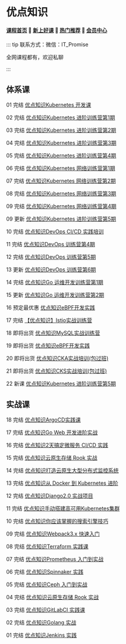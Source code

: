 # 优点知识

#### [**课程首页**](../../README.md) 💖 [**新上好课**](./xshk.md) 💖 [**热门推荐**](./rmtj.md) 💖 [**会员中心**](./vip.md)

::: tip
联系方式：微信：IT_Promise

全网课程都有，欢迎私聊

 

:::

## **体系课**

01 完结 [优点知识Kubernetes 开发课](https://youdianzhishi.com/web/course/1018)

02 完结 [优点知识Kubernetes 进阶训练营第1期](https://youdianzhishi.com/web/course/1012)

03 完结 [优点知识Kubernetes 进阶训练营第2期](https://youdianzhishi.com/web/course/1022)

04 完结 [优点知识Kubernetes 进阶训练营第3期](https://youdianzhishi.com/web/course/1030)

05 完结 [优点知识Kubernetes 进阶训练营第4期](https://youdianzhishi.com/web/course/1036)

06 完结 [优点知识Kubernetes 网络训练营第1期](https://youdianzhishi.com/web/course/1021)

07 完结 [优点知识Kubernetes 网络训练营第2期](https://youdianzhishi.com/web/course/1029)

08 完结 [优点知识Kubernetes 网络训练营第3期](https://youdianzhishi.com/web/course/1031)

09 完结 [优点知识Kubernetes 网络训练营第4期](https://youdianzhishi.com/web/course/1041)

09 更新 [优点知识Kubernetes 进阶训练营第5期](https://youdianzhishi.com/web/course/1048)

10 完结 [优点知识DevOps CI/CD 实践培训](https://youdianzhishi.com/web/course/1026)

11 完结 [优点知识DevOps 训练营第4期](https://youdianzhishi.com/web/course/1032)

12 完结 [优点知识DevOps 训练营第5期](https://youdianzhishi.com/web/course/1034)

13 更新 [优点知识DevOps 训练营第6期](https://youdianzhishi.com/web/course/1040)

14 完结 [优点知识Go 运维开发训练营第1期](https://youdianzhishi.com/web/course/1035)

15 更新 [优点知识Go 运维开发训练营第2期](https://youdianzhishi.com/web/course/1039)

16 预定最优惠 [优点知识eBPF开发实践](https://youdianzhishi.com/web/course/1037)

17 完结 [【优点知识】Istio实战训练营](https://youdianzhishi.com/web/course/1047)

18 即将出货 [优点知识MySQL实战训练营](https://youdianzhishi.com/web/course/1042)

19 即将出货 [优点知识eBPF开发实践](https://youdianzhishi.com/web/course/1037)

20 即将出货 [优点知识CKA实战培训(包过班)](https://youdianzhishi.com/web/course/1044)

21 即将出货 [优点知识CKS实战培训(包过班)](https://youdianzhishi.com/web/course/1046)

22 新课 [优点知识Kubernetes 进阶训练营第5期](https://youdianzhishi.com/web/course/1048)

## **实战课**

18 完结 [优点知识ArgoCD实践课](https://youdianzhishi.com/web/course/1043)

17 完结 [优点知识Go Web 开发进阶实战](https://youdianzhishi.com/web/course/1038)

16 完结 [优点知识2天搞定微服务 CI/CD 实践](https://youdianzhishi.com/web/course/1024)

15 完结 [优点知识云原生存储 Rook 实战](https://youdianzhishi.com/web/course/1025)

14 完结 [优点知识打造云原生大型分布式监控系统](https://youdianzhishi.com/web/course/1015)

13 完结 [优点知识从 Docker 到 Kubernetes 进阶](https://youdianzhishi.com/web/course/1007)

12 完结 [优点知识Django2.0 实战项目](https://youdianzhishi.com/web/course/1006)

11 完结 [优点知识手动搭建高可用Kubernetes集群](https://youdianzhishi.com/web/course/1004)

10 完结 [优点知识你应该掌握的搜索引擎技巧](https://youdianzhishi.com/web/course/1008)

09 完结 [优点知识Webpack3.x 快速入门](https://youdianzhishi.com/web/course/1003)

08 完结 [优点知识Terraform 实践课](https://youdianzhishi.com/web/course/1033)

07 完结 [优点知识Prometheus 入门到实战](https://youdianzhishi.com/web/course/1027)

06 完结 [优点知识Spinnaker 实践](https://youdianzhishi.com/web/course/1020)

05 完结 [优点知识Ceph 入门到实战](https://youdianzhishi.com/web/course/1019)

04 完结 [优点知识云原生存储 Rook 实战](https://youdianzhishi.com/web/course/1025)

03 完结 [优点知识GitLabCI 实践课](https://youdianzhishi.com/web/course/1016)

02 完结 [优点知识Golang 实战](https://youdianzhishi.com/web/course/1011)

01 完结 [优点知识Jenkins 实践](https://youdianzhishi.com/web/course/1013)



